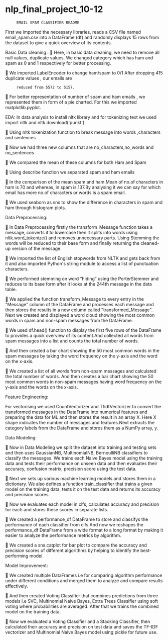 # nlp_final_project_10-12
         EMAIL SPAM CLASSIFIER README



First we imported the necessary libraries, reads a CSV file named email_spam.csv into a DataFrame (df) and randomly displays 15 rows from the dataset to give a quick overview of its contents.


Basic Data cleaning : 
	Here, in basic data cleaning, we need to remove all null values, duplicate values. We changed category which has ham and spam as 0 and 1 respectively for better processing.

	We imported LabelEncoder to change ham/spam to 0/1
         After dropping 415 duplicate values , our emails are


         reduced from 5572 to 5157. 
	For better representation of number of spam and ham emails , we represented them in form of a pie charted. For this we imported matplotlib.pyplot.

EDA:
In data analysis to install nltk library and for tokenizing text we used import nltk and nltk.download('punkt').

	Using nltk tokenization function to break message into words ,characters and sentences 

	Now we had three new columns that are no_characters,no_words and no_sentences

	We compared the mean of these columns for both Ham and Spam 

	Using describe function we separated spam and ham emails

	In the comparison of the mean spam and ham.Mean of no.of characters in ham is 70 and whereas, in spam is 137.By analysing it we can say for which email has more no.of characters or words is a spam email.

	We used seaborn as sns to show the difference in characters in spam and ham through histogram plots.

Data Preprocessing:

	In Data Preprocessing firstly the transform_Message function  takes a message, converts it to lowercase then it splits into words using nltk.word_tokenize() and removes unnecessary parts. Using Stemming the words will be reduced to their base form and finally returning the cleaned-up version of the message.

	We imported the list of English stopwords from NLTK and gets back from it and  also imported Python's string module to access a list of punctuation characters.

	We performed stemming on word “hiding” using the PorterStemmer and  reduces to its base form after it looks at the 244th message in the data table.

	We applied the function transform_Message to every entry in the "Message" column of the DataFrame and processes each message and then  stores the results in a new column called "transformed_Message". Next we created and displayed a word cloud showing the most common words in spam and non-spam messages from the DataFrame.

	We used df.head() function to display the first five rows of the DataFrame to provides a quick overview of its content.And collected all words from spam messages into a list and counts the total number of words.     

	And then created a bar chart showing the 50 most common words in the spam messages by taking the word frequency on the y-axis and the word on the x-axis.

	We created a list of all words from non-spam messages  and calculated the total number of words. And then creates a bar chart showing the 50 most common words in non-spam messages  having word frequency on the y-axis and the words on the x-axis.

Feature Engineering:

For vectorising we used CountVectorizer and TfidfVectorizer to convert the transformed messages in the DataFrame into numerical features and  preparing the data for ML and then stores the result in an array X. Here X shape indicates the number of messages and features.Next extracts the category labels from the DataFrame and stores them as a NumPy array, y.

Data Modeling:
 
	Now in Data Modeling we split the dataset into training and testing sets and then uses  GaussianNB, MultinomialNB,  BernoulliNB classifiers to classify the messages. We trains each Naive Bayes model using the training data and tests their performance on unseen data and then evaluates their accuracy, confusion matrix, precision score using the test data.

	Next we sets up various machine learning models and stores them in a dictionary. We also defines a function train_classifier that trains a given model on the training data, tests it on the test data and returns its accuracy and precision scores. 

	Now we evaluates each model in clfs, calculates accuracy and precision for each and stores these scores in separate lists.

	We created a performance_df  DataFrame to store and classifys the performance  of each classifier from clfs.And now we reshapes the performance_df DataFrame from a wide format to a long format by  making it easier to  analyze the performance metrics by algorithm.

	We created a sns.catplot for bar plot to compare the accuracy and precision scores of different algorithms by helping to identify the best-performing model.

Model Improvement:

	We created  multiple DataFrames  i.e for comparing algorithm performance under different conditions and merged them to analyze and compare results effectively.

	And then created  Voting Classifier that combines predictions from three models i.e SVC, Multinomial Naive Bayes, Extra Trees Classifier using soft voting where probabilities are averaged. After that we trains the combined model on the training data.

	Now we evaluated a Voting Classifier and a Stacking Classifier, then calculated their accuracy and precision on test data and saves the TF-IDF vectorizer and Multinomial Naive Bayes model using pickle for future use.





